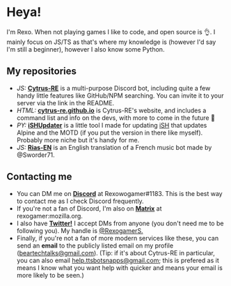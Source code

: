 # Heya!
I'm Rexo. When not playing games I like to code, and open source is :ok_hand:. I mainly focus on JS/TS as that's where my knowledge is (however I'd say I'm still a beginner), however I also know some Python.

## My repositories
- *JS:* [**Cytrus-RE**](https://github.com/cytrus-re/cytrus-re) is a multi-purpose Discord bot, including quite a few handy little features like GitHub/NPM searching. You can invite it to your server via the link in the README.
- *HTML:* [**cytrus-re.github.io**](https://github.com/cytrus-re/cytrus-re.github.io) is Cytrus-RE's website, and includes a command list and info on the devs, with more to come in the future :eyes:
- *PY:* [**iSHUpdater**](https://github.com/rexogamer/ishupdater) is a little tool I made for updating [iSH](https://github.com/ish-app/ish) that updates Alpine and the MOTD (if you put the version in there like myself). Probably more niche but it's handy for me.
- *JS:* [**Rias-EN**](https://github.com/rexogamer/Rias-EN) is an English translation of a French music bot made by @Sworder71.

## Contacting me
- You can DM me on [**Discord**](https://discord.com) at Rexowogamer#1183. This is the best way to contact me as I check Discord frequently.
- If you're not a fan of Discord, I'm also on [**Matrix**](https//matrix.org) at rexogamer:mozilla.org.
- I also have [**Twitter!**](https://twitter.com) I accept DMs from anyone (you don't need me to be following you). My handle is [@RexogamerS.](https://twitter.com/@RexogamerS)
- Finally, if you're not a fan of more modern services like these, you can send an **email** to the publicly listed email on my profile (beartechtalks@gmail.com). (Tip: if it's about Cytrus-RE in particular, you can also email help.ttsbotsnapps@gmail.com; this is prefered as it means I know what you want help with quicker and means your email is more likely to be seen.)
